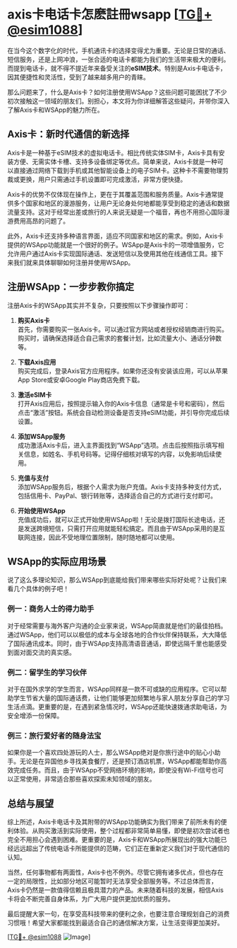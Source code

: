 # axis卡电话卡怎麽註冊wsapp [[TG💪+ @esim1088](https://t.me/s/esim1088)]

在当今这个数字化的时代，手机通讯卡的选择变得尤为重要。无论是日常的通话、短信服务，还是上网冲浪，一张合适的电话卡都能为我们的生活带来极大的便利。而提到电话卡，就不得不提近年来备受关注的**eSIM技术**。特别是Axis卡电话卡，因其便捷性和灵活性，受到了越来越多用户的青睐。

那么问题来了，什么是Axis卡？如何注册使用WSApp？这些问题可能困扰了不少初次接触这一领域的朋友们。别担心，本文将为你详细解答这些疑问，并带你深入了解Axis卡和WSApp的魅力所在。

## Axis卡：新时代通信的新选择

Axis卡是一种基于eSIM技术的虚拟电话卡。相比传统实体SIM卡，Axis卡具有安装方便、无需实体卡槽、支持多设备绑定等优点。简单来说，Axis卡就是一种可以直接通过网络下载到手机或其他智能设备上的电子SIM卡。这种卡不需要物理剪裁或更换，用户只需通过手机设置即可完成激活，非常方便快捷。

Axis卡的优势不仅体现在操作上，更在于其覆盖范围和服务质量。Axis卡通常提供多个国家和地区的漫游服务，让用户无论身处何地都能享受到稳定的通话和数据流量支持。这对于经常出差或旅行的人来说无疑是一个福音，再也不用担心国际漫游费用高昂的问题了。

此外，Axis卡还支持多种语言界面，适应不同国家和地区的需求。例如，Axis卡提供的WSApp功能就是一个很好的例子。WSApp是Axis卡的一项增值服务，它允许用户通过Axis卡实现国际通话、发送短信以及使用其他在线通信工具。接下来我们就来具体聊聊如何注册并使用WSApp。

## 注册WSApp：一步步教你搞定

注册Axis卡的WSApp其实并不复杂，只要按照以下步骤操作即可：

1. **购买Axis卡**  
   首先，你需要购买一张Axis卡。可以通过官方网站或者授权经销商进行购买。购买时，请确保选择适合自己需求的套餐计划，比如流量大小、通话分钟数等。

2. **下载Axis应用**  
   购买完成后，登录Axis官方应用程序。如果你还没有安装该应用，可以从苹果App Store或安卓Google Play商店免费下载。

3. **激活eSIM卡**  
   打开Axis应用后，按照提示输入你的Axis卡信息（通常是卡号和密码），然后点击“激活”按钮。系统会自动检测设备是否支持eSIM功能，并引导你完成后续设置。

4. **添加WSApp服务**  
   成功激活Axis卡后，进入主界面找到“WSApp”选项。点击后按照指示填写相关信息，如姓名、手机号码等。记得仔细核对填写的内容，以免影响后续使用。

5. **充值与支付**  
   添加WSApp服务后，根据个人需求为账户充值。Axis卡支持多种支付方式，包括信用卡、PayPal、银行转账等，选择适合自己的方式进行支付即可。

6. **开始使用WSApp**  
   充值成功后，就可以正式开始使用WSApp啦！无论是拨打国际长途电话，还是发送跨境短信，只需打开应用就能轻松搞定。而且由于WSApp采用的是互联网连接，因此不受地理位置限制，随时随地都可以使用。

## WSApp的实际应用场景

说了这么多理论知识，那么WSApp到底能给我们带来哪些实际好处呢？让我们来看几个具体的例子吧！

### 例一：商务人士的得力助手
对于经常需要与海外客户沟通的企业家来说，WSApp简直就是他们的最佳拍档。通过WSApp，他们可以以极低的成本与全球各地的合作伙伴保持联系，大大降低了国际通讯成本。同时，由于WSApp支持高清语音通话，即使远隔千里也能感受到面对面交流的真实感。

### 例二：留学生的学习伙伴
对于在国外求学的学生而言，WSApp同样是一款不可或缺的应用程序。它可以帮助学生节省大量的国际通话费，让他们能够更加频繁地与家人朋友分享自己的学习生活点滴。更重要的是，在遇到紧急情况时，WSApp还能快速拨通求助电话，为安全增添一份保障。

### 例三：旅行爱好者的随身法宝
如果你是一个喜欢四处游玩的人士，那么WSApp绝对是你旅行途中的贴心小助手。无论是在异国他乡寻找美食餐厅，还是预订酒店机票，WSApp都能帮助你高效完成任务。而且，由于WSApp不受网络环境的影响，即使没有Wi-Fi信号也可以正常使用，非常适合那些喜欢探索未知领域的朋友。

## 总结与展望

综上所述，Axis卡电话卡及其附带的WSApp功能确实为我们带来了前所未有的便利体验。从购买激活到实际使用，整个过程都非常简单易懂，即使是初次尝试者也完全不用担心会遇到困难。更重要的是，Axis卡和WSApp所展现出的强大功能已经远远超出了传统电话卡所能提供的范畴，它们正在重新定义我们对于现代通信的认知。

当然，任何事物都有两面性，Axis卡也不例外。尽管它拥有诸多优点，但也存在一定的局限性，比如部分地区可能暂时无法享受全部服务等。不过总体而言，Axis卡仍然是一款值得信赖且极具潜力的产品。未来随着科技的发展，相信Axis卡将会不断完善自身体系，为广大用户提供更加优质的服务。

最后提醒大家一句，在享受高科技带来的便利之余，也要注意合理规划自己的消费习惯哦！希望大家都能找到最适合自己的通信解决方案，让生活变得更加美好。

[[TG💪+ @esim1088](https://t.me/s/esim1088) ![Image](https://i.postimg.cc/4NQfJmqS/Snipaste-2025-05-13-00-14-12.png)]